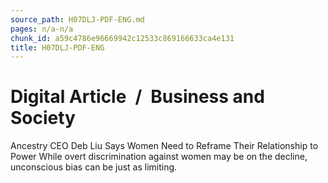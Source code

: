 ```yaml
---
source_path: H07DLJ-PDF-ENG.md
pages: n/a-n/a
chunk_id: a59c4786e96669942c12533c869166633ca4e131
title: H07DLJ-PDF-ENG
---
```

# Digital Article / Business and Society

Ancestry CEO Deb Liu Says Women Need to Reframe Their Relationship to Power While overt discrimination against women may be on the decline, unconscious bias can be just as limiting.
